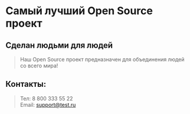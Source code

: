 # Самый лучший Open Source проект

## Сделан людьми для людей

> Наш Open Source проект предназначен для объединения людей со всего мира!  
## Контакты:
>Тел: 8 800 333 55 22  
Email: support@test.ru
